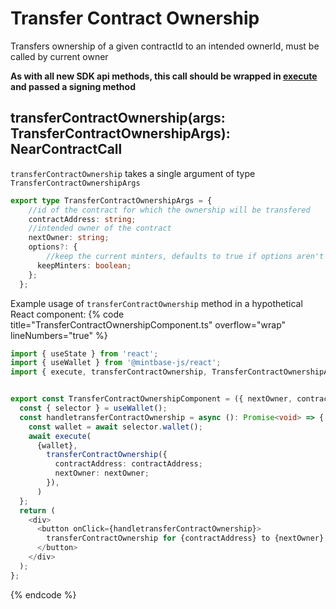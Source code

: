 
# Transfer Contract Ownership

Transfers ownership of a given contractId to an intended ownerId, must be called by current owner

**As with all new SDK api methods, this call should be wrapped in [execute](../#execute) and passed a signing method**

## transferContractOwnership(args: TransferContractOwnershipArgs): NearContractCall

`transferContractOwnership` takes a single argument of type `TransferContractOwnershipArgs`

```typescript
export type TransferContractOwnershipArgs = {
    //id of the contract for which the ownership will be transfered
    contractAddress: string;
    //intended owner of the contract
    nextOwner: string;
    options?: {
        //keep the current minters, defaults to true if options aren't given
      keepMinters: boolean;
    };
  };
```

Example usage of ```transferContractOwnership``` method in a hypothetical React component:
{% code title="TransferContractOwnershipComponent.ts" overflow="wrap" lineNumbers="true" %}

```typescript
import { useState } from 'react';
import { useWallet } from '@mintbase-js/react';
import { execute, transferContractOwnership, TransferContractOwnershipArgs } from '@mintbase-js/sdk';


export const TransferContractOwnershipComponent = ({ nextOwner, contractAddress }: TransferContractOwnershipArgs): JSX.Element => {
  const { selector } = useWallet();
  const handletransferContractOwnership = async (): Promise<void> => {
    const wallet = await selector.wallet();
    await execute(
      {wallet},
        transferContractOwnership({
          contractAddress: contractAddress;
          nextOwner: nextOwner;
        }),
      )
  };
  return (
    <div>
      <button onClick={handletransferContractOwnership}>
        transferContractOwnership for {contractAddress} to {nextOwner}
      </button>
    </div>
  );
};
```
{% endcode %}